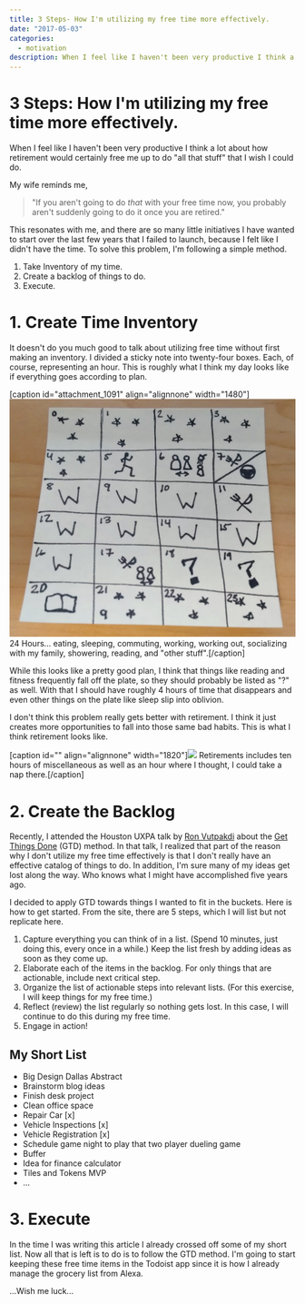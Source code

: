 ```yaml
---
title: 3 Steps- How I'm utilizing my free time more effectively.
date: "2017-05-03"
categories: 
  - motivation
description: When I feel like I haven't been very productive I think a lot about how retirement would certainly free me up to do \"all that stuff\" that I wish I could do.
---
```


# 3 Steps: How I'm utilizing my free time more effectively.
When I feel like I haven't been very productive I think a lot about how retirement would certainly free me up to do "all that stuff" that I wish I could do.

My wife reminds me,

> "If you aren't going to do _that_ with your free time now, you probably aren't suddenly going to do it once you are retired."

This resonates with me, and there are so many little initiatives I have wanted to start over the last few years that I failed to launch, because I felt like I didn't have the time. To solve this problem, I'm following a simple method.

1. Take Inventory of my time.
2. Create a backlog of things to do.
3. Execute.

# 1. Create Time Inventory

It doesn't do you much good to talk about utilizing free time without first making an inventory. I divided a sticky note into twenty-four boxes. Each, of course, representing an hour. This is roughly what I think my day looks like if everything goes according to plan.

\[caption id="attachment\_1091" align="alignnone" width="1480"\]![LifeOnASticky.jpg](./images/lifeonasticky.jpg) 24 Hours... eating, sleeping, commuting, working, working out, socializing with my family, showering, reading, and "other stuff".\[/caption\]

While this looks like a pretty good plan, I think that things like reading and fitness frequently fall off the plate, so they should probably be listed as "?" as well. With that I should have roughly 4 hours of time that disappears and even other things on the plate like sleep slip into oblivion.

I don't think this problem really gets better with retirement. I think it just creates more opportunities to fall into those same bad habits. This is what I think retirement looks like.

\[caption id="" align="alignnone" width="1820"\]![](https://lh3.googleusercontent.com/g-QZe0IEAWYB-ETjQ4KbK2UYJN82hVPfZfGbyVw2vQEs__KCtWbam26PzL2QcTfUhvi8UVprEAiSUqePh96ITvbIrtXf9_2vZFokjqW8n4OJYKfNs9vgyKkxyUU6QGRj9Y4zgOQIm8q351wxzfVekctuBVtnX6mh9UbaBB9UGZlHymCIoqGc0eNwiR2BUAiLzQuq37x4tpT4RWyffOIYWooMnSuTZiZQzedFvKu430J9mw-VJEWVUzM1Pj02oU8cFj_Jm5NdQcIXyiTzJFXW95V45J4n1AudXDX-x0Ah2iGosiMYaBxWit_sciBp9_lLjw8Rc8ElvFRVyzN6X2jBzfg-ULODHadm-ErCs7OnAveQqIfjPu69jZgJO0lf7b4YxcVf62qpsH6elKwB940pNrNLUuaYaiuxXbWKkh_pcWhflNUSeFdRiXRVZs81P-jWHik0wPuCw14U80ZLZ4EgMLltIzjEmJFXFAIqmV3-oRSBlnIz6lXQ_5BDr50l2xcl6vQXEesWCaNRoxf6AJBwK-YGUQ4w2HE8apmgqkO_kneBoAQNmMAR8p-TfvKI3RsNOpdmQX3scYVxRvWQ6nkjujdB4R8TNj4jLiHMoSTHvOMdBFS_iLzM1Q=w1820-h1299-no) Retirements includes ten hours of miscellaneous as well as an hour where I thought, I could take a nap there.\[/caption\]

# 2\. Create the Backlog

Recently, I attended the Houston UXPA talk by [Ron Vutpakdi](https://twitter.com/vutpakdi) about the [Get Things Done](http://gettingthingsdone.com/) (GTD) method. In that talk, I realized that part of the reason why I don't utilize my free time effectively is that I don't really have an effective catalog of things to do. In addition, I'm sure many of my ideas get lost along the way. Who knows what I might have accomplished five years ago.

I decided to apply GTD towards things I wanted to fit in the buckets. Here is how to get started. From the site, there are 5 steps, which I will list but not replicate here.

1. Capture everything you can think of in a list. (Spend 10 minutes, just doing this, every once in a while.) Keep the list fresh by adding ideas as soon as they come up.
2. Elaborate each of the items in the backlog. For only things that are actionable, include next critical step.
3. Organize the list of actionable steps into relevant lists. (For this exercise, I will keep things for my free time.)
4. Reflect (review) the list regularly so nothing gets lost. In this case, I will continue to do this during my free time.
5. Engage in action!

## My Short List

- Big Design Dallas Abstract
- Brainstorm blog ideas
- Finish desk project
- Clean office space
- Repair Car \[x\]
- Vehicle Inspections \[x\]
- Vehicle Registration \[x\]
- Schedule game night to play that two player dueling game
- Buffer
- Idea for finance calculator
- Tiles and Tokens MVP
- ...

# 3\. Execute

In the time I was writing this article I already crossed off some of my short list. Now all that is left is to do is to follow the GTD method. I'm going to start keeping these free time items in the Todoist app since it is how I already manage the grocery list from Alexa.

...Wish me luck...
